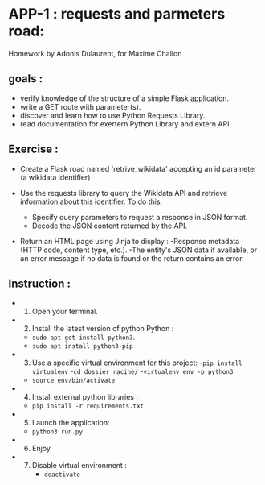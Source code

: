 # APP-1 : requests and parmeters road: 

Homework by Adonis Dulaurent, for Maxime Challon 

## goals : 

- verify knowledge of the structure of a simple Flask application.
- write a GET route with parameter(s).
- discover and learn how to use Python Requests Library.
- read documentation for exertern Python Library and extern API.

## Exercise : 

- Create a Flask road named 'retrive_wikidata' accepting an id parameter (a wikidata identifier)
- Use the requests library to query the Wikidata API and retrieve information about this identifier. To do this:
    - Specify query parameters to request a response in JSON format.
    - Decode the JSON content returned by the API.

- Return an HTML page using Jinja to display :
    -Response metadata (HTTP code, content type, etc.).
    -The entity's JSON data if available, or an error message if no data is found or the return contains an error.

## Instruction : 

- 1. Open your terminal. 

- 2. Install the latest version of python Python : 
    - `sudo apt-get install python3`.
    - `sudo apt install python3-pip`

- 3. Use a specific virtual environment for this project: 
    -`pip install virtualenv`
    -`cd dossier_racine/`
    -`virtualenv env -p python3`
    - `source env/bin/activate`

- 4. Install external python libraries :
    - `pip install -r requirements.txt`

- 5. Launch the application:
    - `python3 run.py`

- 6. Enjoy

- 7. Disable virtual environment :
     - `deactivate`


